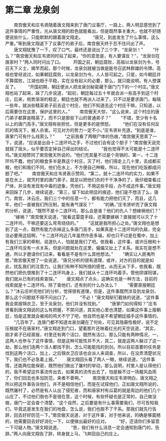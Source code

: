 # 第二章 龙泉剑
　　南宫傲天和庄韦贤随着唐文翔来到了唐门议事厅，一路上，两人明显感觉到了这件事情的严重性，光从唐文翔的脸色就能看出，但是既然事关重大，也就不好随便说些什么，只能默默的跟着唐文翔走。
　　“唐兄，到底发生了什么事情，这么严重。”等到唐文翔退下了议事厅的弟子后，南宫傲天终于忍不住问出了声。
　　唐文翔犹豫了一下，叹了口气，最终还是说出了三个字，“龙泉剑！”
　　“什么？”南宫傲天和庄韦贤同时站了起来，“你的意思是，有人要谋反？”，“龙泉剑在唐家村？”两人同时问出了口。
　　开国之前，朝廷腐败，高祖以龙泉剑为令，号召天下义士，揭竿而起，那个时候，龙泉剑就被当做是能号召武林群雄的令牌。高祖也曾经说过，如果朝廷腐败，以龙泉剑为令，人人皆可起之。只是，如今朝廷并不算腐败，江湖也趋于平稳，实在没有起义的必要，那么，就只能说明，有人想谋反了。
　　“开国初期，朝廷便派人把龙泉剑秘密藏于唐门门下的一个村庄。”唐文翔也站了起来，跺了几步说道，“起初，朝廷每过五十年就会派一些高手到这个村庄，后来，局势渐渐的稳定，朝廷也就不再派人过来了，只不过是要求唐门，每隔一些年，就派些精英弟子前去这个村庄，他们不知道去这个村庄干嘛，只知道，以后需要住在这里，保护这里的人。”
　　南宫傲天大惊，“这么说来，这个村庄的唐门弟子都算是精英了，而不只是那些下山的普通弟子？”
　　“不错，至少有十名以上的唐门高手。”唐文翔有些担忧，但是更多的是愤怒。
　　“他们在没有任何反抗的情况下，被人杀害。可见对方的势力一定不小。”庄韦贤补充道，“到底是谁，唐掌门可有什么线索么？”
　　“之前我看了两眼尸体的伤痕，”南宫傲天思索了一下，说道，“应该是出自十二连环坞之手，不过他们会有这个胆子？”南宫傲天说完就摇了摇头，似乎要否定掉自己得出的结论。
　　“我也觉得不太可能是十二连环坞。”唐文翔赞同了南宫傲天所说的，“他们充其量不过是个背锅的，第一，十二连环坞不蠢，他们的粮食多半是靠这个村庄，灭了村，他们得走上几十里，去成都买粮，他们和我们不同，他们在水上，不方便自己种粮，所以，现在他们吃饭都成问题了吧。”
　　南宫傲天和庄韦贤表示赞同，“第二，就十二连环坞的实力，如果不是在水上，就凭村里的唐门弟子，就足以把他们杀的干干净净的了，我仔细查看过尸体，并没有发现有中毒的迹象，凭他们，不用这些手段，办不成这件事。”唐文翔来回跺了几步，继续说道，“第三，留下如此明显的痕迹，他们是不想活了么，唐门，南宫，沐云庄，我们三个中的任意一个，都有能力把他们灭了，而且，这几年，他们一直被我们所压制，能有勇气谋反？”
　　“的确，”庄韦贤听完了唐文翔的分析，说道，“既然不是十二连环坞，那么会是谁？他们的仇人？想嫁祸他们？”
　　“嫁祸？”南宫傲天说道，“就看这雷霆手段，还需要嫁祸？直接就可以灭了十二连环坞，干嘛还要这么弯弯绕绕的。”
　　“这就是我所担心之处。”唐文翔也是想到了这一点，既然有能力杀掉这么多唐门高手，如果真是十二连环坞的仇敌，完全没必要用这招啊，“十二连环坞近几年虽然作恶多端，却也只不过是在蜀中，加上有我们三家的牵制，说道仇人，怕就是我们了吧。依我看，这件事，或许压根和十二连环坞没有一点关系，但是问题就处在这里，偏偏又扯上了关系。我实在是想不通，所以才邀请你们过来，看看是不是有什么其他想法。”
　　“确实让人匪夷所思，”南宫傲天想了一会说道，“唐兄分析的很有道理，或许，对方的目的就是如此，扰乱我们的注意力。让我们有种不知所措的感觉，从而无从下手，依我看，既然他们把仇恨推到了十二连环坞身上，我们就从十二连环坞着手。管他阴谋阳谋，我们就从已有的线索查探。”
　　唐文翔点了点头，这确实也是一种方法，目前的线索就是十二连环坞，除了查他们，还有别的什么办法么？
　　“需要禀报朝廷么？”沐云庄听完他们的分析，觉得很有道理，但是，这件事既然涉及到龙泉剑，那么这个问题就不得不问出口了。
　　“不必！”唐文翔斩钉截铁的说道，“这件事我会禀报锦衣卫，至于龙泉剑，他们并没有找到。”
　　“唐掌门如何得知？”庄韦贤看到唐文翔说的这么有把握，不禁问道，其实他心里也清楚，如果这件事上报朝廷，怕是这里就会被闹的鸡犬不宁了吧，他自然也是不希望朝廷插手这件事情的。
　　“几百年了，连唐门都不知道龙泉剑藏在了何处，可见其隐蔽性极好，说不定压根就不在唐家村，”唐文翔走到门口，望着那片还映着红光的天空说道，“其实，刚才弟子已经禀报，村里还有两个活口，既然有活口，那么只能有两种情况，一，这两人也参与了这件事情，但是这种可能性并不大，其二，就是这两人躲过了这一劫，那么他们连两个活人都找不到，怎么可能能找的到剑。所以目前首要的任务是找到这两个活口，加上，之后锦衣卫应该也会派人来调查，所以，在没弄清楚状况下，我们也不必急着上报。”
　　唐文翔回头看了两人一眼，继续说道，“这件事情，还能两位能保密，既然他们做出了屠村的举动，那么说明，村里人是认得他们的，我不希望这件事流传出去，如果真的流传出去了，怕是躲不过一场腥风血雨了，你们回去也多加防范，来者不善啊。”
　　南宫傲天和庄韦贤明白，唐文翔之所以把这件事告诉他们，并不是相信他们，而是在试探他们，正如唐文翔所说的，既然屠村了，必然是有人认出了侵犯者，而和唐家村有瓜葛的就是周边的他们几个山庄了，不过他们倒也不是很在意，这个时候，有些怀疑也是正常的，自己做没做，唐门一定会查个清楚，“这个自然，之后要是有什么事需要我们，尽可告知我们，毕竟这是发生在我们的地盘，怎么说，我们也脱不了干系。那我们就先行告辞，回去好好防范一下。”南宫傲天说道，对于这件事，对于他来说，的确是够震撼的，他需要回去好好消化一下，以便做出最好的应对。
　　“好，还请你们多留意一下可疑人物。”唐文翔说道。
　　“恩，我们有什么消息一定会通知到唐门的，告辞。”两人向唐文翔告了辞，转身就上马，飞奔回自己的庄上。


